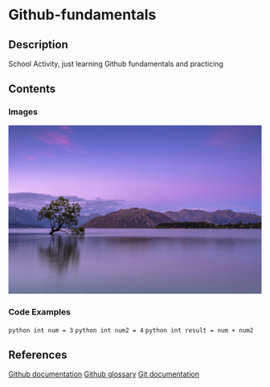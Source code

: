 # Github-fundamentals

## Description
School Activity, just learning Github fundamentals and practicing

## Contents
### Images
![There's the sea and a lonely tree](seaAndTree.jpeg)

### Code Examples
```python int num = 3```
```python int num2 = 4```
```python int result = num + num2```


## References
[Github documentation](https://docs.github.com/en)
[Github glossary](https://docs.github.com/en/get-started/learning-about-github/github-glossary)
[Git documentation](https://git-scm.com/doc)
